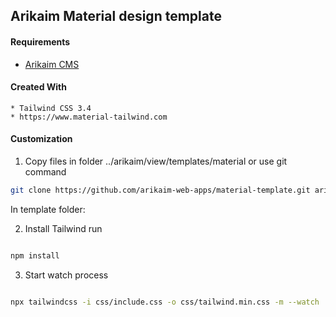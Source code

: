 ## Arikaim Material design template

#### Requirements 
  * [Arikaim CMS](https://github.com/arikaim/arikaim)


#### Created With 
    * Tailwind CSS 3.4
    * https://www.material-tailwind.com

#### Customization 

1. Copy files in folder ../arikaim/view/templates/material
or use git command

```sh 
git clone https://github.com/arikaim-web-apps/material-template.git arikaim/view/templates/material
```


In template folder: 

2. Install Tailwind run 

```sh

npm install

```

3. Start watch process

```sh

npx tailwindcss -i css/include.css -o css/tailwind.min.css -m --watch 

```
